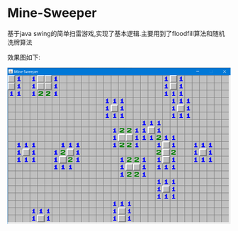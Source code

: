 # Mine-Sweeper
基于java swing的简单扫雷游戏,实现了基本逻辑.主要用到了floodfill算法和随机洗牌算法



效果图如下:


![image](https://github.com/29DCH/Mine-Sweeper/blob/master/1.png)
